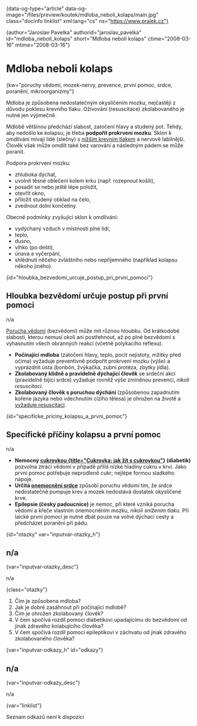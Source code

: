 
{data-og-type="article" data-og-image="/files/preview/koutek/mdloba\_neboli\_kolaps/main.jpg" class="docinfo linklist" xml:lang="cs" ns="https://www.pralek.cz"}

{author="Jaroslav Pavelka" authorid="jaroslav\_pavelka" id="mdloba\_neboli_kolaps" short="Mdloba neboli kolaps" ctime="2008-03-16" mtime="2008-03-16"}

# Mdloba neboli kolaps

<!-- generated attribute kw by user_udpatekw.sh on 2019-01-10, do not edit -->

{kw="poruchy vědomí, mozek-nervy, prevence, první pomoc, srdce, poranění, mikroorganizmy"}

Mdloba je způsobena nedostatečným okysličením mozku, nejčastěji z důvodu poklesu krevního tlaku. Oživování (resuscitace) zkolabovaného je nutné jen výjimečně.

Mdlobě většinou předchází slabost, zatočení hlavy a studený pot. Tehdy, aby nedošlo ke kolapsu, je třeba **podpořit prokrvení mozku**. Sklon k omdlívání mívají lidé (slečny) s [nižším krevním tlakem][1] a nervově labilnější. Člověk však může omdlít také bez varování a následným pádem se může poranit.

Podpora prokrvení mozku:

  * zhluboka dýchat,
  * uvolnit těsné oblečení kolem krku (např. rozepnout košili),
  * posadit se nebo ještě lépe položit,
  * otevřít okno,
  * přiložit studený obklad na čelo,
  * zvednout dolní končetiny.

Obecné podmínky zvyšující sklon k omdlívání:

  * vydýchaný vzduch v místnosti plné lidí,
  * teplo,
  * dusno,
  * vlhko (po dešti),
  * únava a vyčerpání,
  * shlédnutí něčeho zvláštního nebo nepříjemného (například kolapsu někoho jiného).

{id="hloubka\_bezvedomi\_urcuje\_postup\_pri\_prvni\_pomoci"}

## Hloubka bezvědomí určuje postup při první pomoci

n/a

[Porucha vědomí][2] (bezvědomí) může mít různou hloubku. Od krátkodobé slabosti, kterou nemusí okolí ani postřehnout, až po plné bezvědomí s vyhasnutím všech obranných reakcí (včetně polykacího reflexu).

  * **Počínající mdloba** (zatočení hlavy, teplo, pocit nejistoty, mžitky před očima) vyžaduje preventivně podpořit prokrvení mozku (výše) a vyprázdnit ústa (bonbón, žvýkačka, zubní protéza, zbytky jídla).
  * **Zkolabovaný klidně a pravidelně dýchající člověk** se srdeční akcí (pravidelně bijící srdce) vyžaduje rovněž výše zmíněnou prevenci, _nikoli resuscitaci_.
  * **Zkolabovaný člověk s poruchou dýchání** (způsobenou zapadnutím kořene jazyka nebo vdechnutím cizího tělesa) je ohrožen na životě a [vyžaduje resuscitaci][3].

{id="specificke\_priciny\_kolapsu\_a\_prvni_pomoc"}

## Specifické příčiny kolapsu a první pomoc

n/a

  * **Nemocný [cukrovkou {title="Cukrovka: jak žít s cukrovkou"}][4] (diabetik)** pozvolna ztrácí vědomí v případě příliš nízké hladiny cukru v krvi. Jako první pomoc potřebuje neprodleně cukr; nejlépe formou sladkého nápoje.
  * **Určitá [onemocnění srdce][5]** způsobí poruchu vědomí tím, že srdce nedostatečně pumpuje krev a mozek nedostává dostatek okysličené krve.
  * **Epilepsie (česky padoucnice)** je nemoc, při které vzniká porucha vědomí a křeče vlastním onemocněním mozku, _nikoli snížením tlaku_. Při laické první pomoci je nutné dbát pouze na volné dýchací cesty a předcházet poranění při pádu.

{id="otazky" var="inputvar-otazky_h"}

## n/a

{var="inputvar-otazky_desc"}

n/a

{class="otazky"}

  1. Čím je způsobena mdloba?
  2. Jak je dobré zasáhnout při počínající mdlobě?
  3. Čím je ohrožen zkolabovaný člověk?
  4. V čem spočívá rozdíl pomoci diabetikovi upadajícímu do bezvědomí od jinak zdravého kolabujícího člověka?
  5. V čem spočívá rozdíl pomoci epileptikovi v záchvatu od jinak zdravého zkolabovaného člověka?

{var="inputvar-odkazy_h" id="odkazy"}

## n/a

{var="inputvar-odkazy_desc"}

n/a

{var="linklist"}

Seznam odkazů není k dispozici

 [1]: krevni_tlak
 [2]: nadmerne_dychani
 [3]: resuscitace-ozivovani
 [4]: cukrovka
 [5]: srdecni_infarkt

